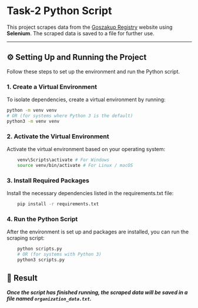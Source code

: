 # Task-2 Python Script

This project scrapes data from the [Goszakup Registry](https://www.goszakup.gov.kz/ru/registry/rqc) website using **Selenium**. The scraped data is saved to a file for further use.

---

## ⚙️ Setting Up and Running the Project
Follow these steps to set up the environment and run the Python script.

### 1. Create a Virtual Environment
To isolate dependencies, create a virtual environment by running:
```bash
python -m venv venv
# OR (for systems where Python 3 is the default)
python3 -m venv venv
```

### 2. Activate the Virtual Environment
Activate the virtual environment based on your operating system:
```bash
    venv\Scripts\activate # For Windows
    source venv/bin/activate # For Linux / macOS
```

### 3. Install Required Packages
Install the necessary dependencies listed in the requirements.txt file:
```bash
    pip install -r requirements.txt
```

### 4. Run the Python Script
After the environment is set up and packages are installed, you can run the scraping script:
```bash
    python scripts.py
    # OR (for systems with Python 3)
    python3 scripts.py
```

## 📄 Result
***Once the script has finished running, the scraped data will be saved in a file named ``organization_data.txt``.***
